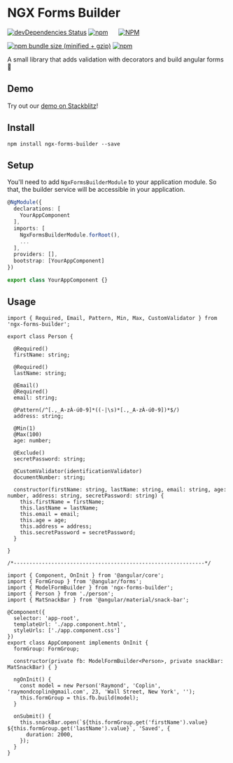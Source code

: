 # NGX Forms Builder

[![devDependencies Status](https://david-dm.org/raymondcoplin/ngx-forms-builder/dev-status.svg)](https://david-dm.org/raymondcoplin/ngx-forms-builder?type=dev) [![npm](https://img.shields.io/badge/stackblitz-online-orange.svg)](https://stackblitz.com/edit/ngx-forms-builder-example)&nbsp;&nbsp;&nbsp;&nbsp;&nbsp;&nbsp;[![NPM](https://nodei.co/npm/ngx-forms-builder.png?downloads=true&downloadRank=true&stars=true)](https://npmjs.org/ngx-forms-builder)

[![npm bundle size (minified + gzip)](https://img.shields.io/bundlephobia/minzip/ngx-forms-builder.svg)](https://bundlephobia.com/result?p=ngx-forms-builder) [![npm](https://img.shields.io/npm/l/express.svg?maxAge=2592000)](/LICENSE)

A small library that adds validation with decorators and build angular forms 📝

## Demo

Try out our [demo on Stackblitz](https://ngx-forms-builder-example.stackblitz.io)!

## Install

  `npm install ngx-forms-builder --save`
  
## Setup

You'll need to add `NgxFormsBuilderModule` to your application module. So that, the builder service will be accessible in your application.

```typescript
@NgModule({
  declarations: [
    YourAppComponent
  ],
  imports: [
    NgxFormsBuilderModule.forRoot(),
    ...
  ],
  providers: [],
  bootstrap: [YourAppComponent]
})

export class YourAppComponent {}

```

## Usage

    import { Required, Email, Pattern, Min, Max, CustomValidator } from 'ngx-forms-builder';

    export class Person {

      @Required()
      firstName: string;

      @Required()
      lastName: string;

      @Email()
      @Required()
      email: string;

      @Pattern(/^[.,_A-zÀ-ú0-9]*((-|\s)*[.,_A-zÀ-ú0-9])*$/)
      address: string;

      @Min(1)
      @Max(100)
      age: number;

      @Exclude()
      secretPassword: string;

      @CustomValidator(identificationValidator)
      documentNumber: string;

      constructor(firstName: string, lastName: string, email: string, age: number, address: string, secretPassword: string) {
        this.firstName = firstName;
        this.lastName = lastName;
        this.email = email;
        this.age = age;
        this.address = address;
        this.secretPassword = secretPassword;
      }

    }

    /*-------------------------------------------------------------*/

    import { Component, OnInit } from '@angular/core';
    import { FormGroup } from '@angular/forms';
    import { ModelFormBuilder } from 'ngx-forms-builder';
    import { Person } from './person';
    import { MatSnackBar } from '@angular/material/snack-bar';

    @Component({
      selector: 'app-root',
      templateUrl: './app.component.html',
      styleUrls: ['./app.component.css']
    })
    export class AppComponent implements OnInit {
      formGroup: FormGroup;

      constructor(private fb: ModelFormBuilder<Person>, private snackBar: MatSnackBar) { }

      ngOnInit() {
        const model = new Person('Raymond', 'Coplin', 'raymondcoplin@gmail.com', 23, 'Wall Street, New York', '');
        this.formGroup = this.fb.build(model);
      }

      onSubmit() {
        this.snackBar.open(`${this.formGroup.get('firstName').value} ${this.formGroup.get('lastName').value}`, 'Saved', {
          duration: 2000,
        });
      }
    }
